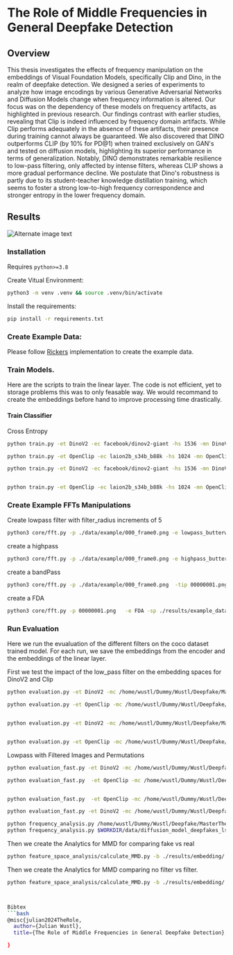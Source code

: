 
# The Role of Middle Frequencies in General Deepfake Detection


## Overview 

This thesis investigates the effects of frequency manipulation on the embeddings of Visual Foundation Models, specifically Clip and Dino, in the realm of deepfake detection. We designed a series of experiments to analyze how image encodings by various Generative Adversarial Networks  and Diffusion Models change when frequency information is altered. Our focus was on the dependency of these models on frequency artifacts, as highlighted in previous research. Our findings contrast with earlier studies, revealing that Clip is indeed influenced by frequency domain artifacts. While Clip performs adequately in the absence of these artifacts, their presence during training cannot always be guaranteed. We also discovered that DINO outperforms CLIP (by 10\% for PD@1) when trained exclusively on GAN's and tested on diffusion models, highlighting its superior performance in terms of generalization. Notably, DINO demonstrates remarkable resilience to low-pass filtering, only affected by intense filters, whereas CLIP shows a more gradual performance decline. We postulate that Dino's robustness is partly due to its student-teacher knowledge distillation training, which seems to foster a strong low-to-high frequency correspondence and stronger entropy in the lower frequency domain. 


## Results

![Alternate image text](https://github.com/Julianwustl/The-Role-of-Middle-Frequencies-in-General-Deepfake-Detection.git/images/dino_heat_acc.png)




### Installation

Requires `python>=3.8`

Create Vitual Environment:
```bash
python3 -m venv .venv && source .venv/bin/activate
```

Install the requirements:
```bash
pip install -r requirements.txt
```

### Create Example Data: 

Please follow [Rickers](https://github.com/jonasricker/diffusion-model-deepfake-detection) implementation to create the example data.


### Train Models. 

Here are the scripts to train the linear layer. The code is not efficient, yet to storage problems this was to only feasable way. We would recommand to create the embeddings before hand to improve processing time drastically.

#### Train Classifier

Cross Entropy 
```bash
python train.py -et DinoV2 -ec facebook/dinov2-giant -hs 1536 -mn DinoV2  -sp ./results -en cross_entropy_no_permutations -ht linear -nm 1 -lt BCE --num_epochs 5 --for_all

python train.py -et OpenClip -ec laion2b_s34b_b88k -hs 1024 -mn OpenClip  -sp ./results -en cross_entropy_no_permutations -ht linear -nm 1 -lt BCE --num_epochs 5 --for_all

python train.py -et DinoV2 -ec facebook/dinov2-giant -hs 1536 -mn DinoV2  -sp ./results -en cross_entropy_lowpass_low_frequency -ht linear -nm 1 -lt BCE --num_epochs 5  --for_all -ft butterworth_lowpass


python train.py -et OpenClip -ec laion2b_s34b_b88k -hs 1024 -mn OpenClip  -sp ./results -en cross_entropy_lowpass_middle_frequency -ht linear -nm 1 -lt BCE --num_epochs 5  --for_all -ft butterworth_lowpass

```

### Create Example FFTs Manipulations

Create lowpass filter with filter_radius increments of 5
```bash
python3 core/fft.py -p ./data/example/000_frame0.png -e lowpass_butterworth -sp ./results/example_data -t lowpass_butterworth -r 5
```

create a highpass
```bash
python3 core/fft.py -p ./data/example/000_frame0.png -e highpass_butterwoth -sp ./results/example_data -t butterworth_highpass -r 5
```
create a bandPass
```bash
python3 core/fft.py -p ./data/example/000_frame0.png  -tip 00000001.png -e butterworth_bandpass_filter_mask -sp ./results/example_data -t butterworth_bandpass -r 5
```
create a FDA
```bash
python3 core/fft.py -p 00000001.png   -e FDA -sp ./results/example_data -t FDA -r 5
```

### Run Evaluation

Here we run the evualuation of the different filters on the coco dataset trained model.
For each run, we save the embeddings from the encoder and the embeddings of the linear layer. 

First we test the impact of the low_pass filter on the embedding spaces for DinoV2 and Clip
```bash
python evaluation.py -et DinoV2 -mc /home/wustl/Dummy/Wustl/Deepfake/MasterThesis/model/checkpoints/cross_entropy_no_permutations/DinoV2_ADM_1536_linearepoch=4-val_loss=0.19.ckpt -ec facebook/dinov2-giant -hs 1536 -mn DinoV2 -ft butterworth_lowpass -sp ./results -en butt_low_5_ce -nm 1 --loss_type BCE --for_all

python evaluation.py -et OpenClip -mc /home/wustl/Dummy/Wustl/Deepfake/MasterThesis/model/checkpoints/cross_entropy_no_permutations/ -ec laion2b_s34b_b88k -hs 1024 -mn OpenClip -ft butterworth_lowpass -sp ./results -en butt_low_5_ce -nm 1 -ht linear  --loss_type BCE --for_all


python evaluation.py -et DinoV2 -mc /home/wustl/Dummy/Wustl/Deepfake/MasterThesis/model/checkpoints/cross_entropy_no_permutations/DinoV2_ADM_1536_linearepoch=4-val_loss=0.19.ckpt -ec facebook/dinov2-giant -hs 1536 -mn DinoV2 -ft FDA -sp ./results -en fda_ce -nm 1 --loss_type BCE --for_all


python evaluation.py -et OpenClip -mc /home/wustl/Dummy/Wustl/Deepfake/MasterThesis/model/checkpoints/cross_entropy_no_permutations/ -ec laion2b_s34b_b88k -hs 1024 -mn OpenClip -ft FDA -sp ./results -en fda_ce -nm 1 --loss_type BCE --for_all 

```

Lowpass with Filtered Images and Permutations
```bash
python evaluation_fast.py -et DinoV2 -mc /home/wustl/Dummy/Wustl/Deepfake/MasterThesis/model/checkpoints/cross_entropy_no_permutations/ -ec facebook/dinov2-giant -hs 1536 -mn DinoV2 -ft butterworth_lowpass -sp ./results -en no_permutations -nm 1 --loss_type BCE --for_all

python evaluation_fast.py  -et OpenClip -mc /home/wustl/Dummy/Wustl/Deepfake/MasterThesis/model/checkpoints/cross_entropy_no_permutations/ -ec laion2b_s34b_b88k -hs 1024 -mn OpenClip -ft butterworth_lowpass -sp ./results -en no_permutations -nm 1 -ht linear  --loss_type BCE --for_all


python evaluation_fast.py  -et OpenClip -mc /home/wustl/Dummy/Wustl/Deepfake/MasterThesis/model/checkpoints/cross_entropy_lowpass_middle_frequency/ -ec laion2b_s34b_b88k -hs 1024 -mn OpenClip -ft butterworth_lowpass -sp ./results -en butt_low_middle_freq_ce -nm 1 -ht linear  --loss_type BCE --for_all

python evaluation_fast.py -et DinoV2 -mc /home/wustl/Dummy/Wustl/Deepfake/MasterThesis/model/checkpoints/cross_entropy_lowpass_middle_frequency/ -ec facebook/dinov2-giant -hs 1536 -mn DinoV2 -ft butterworth_lowpass -sp ./results -en butt_low_middle_freq_ce -nm 1 --loss_type BCE --for_all

```


```bash
python frequency_analysis.py /home/wustl/Dummy/Wustl/Deepfake/MasterThesis/data/lsun_bedroom/test /home/wustl/Dummy/Wustl/Deepfake/MasterThesis/results/data_paper/spectral fft_hp --img-dirs Real ProGAN StyleGAN ProjectedGAN Diff-StyleGAN2 Diff-ProjectedGAN --log --vmin 1e-5 --vmax 1e-1
python frequency_analysis.py $WORKDIR/data/diffusion_model_deepfakes_lsun_bedroom/test $WORKDIR/output fft_hp --img-dirs Real DDPM IDDPM ADM PNDM LDM --log --vmin 1e-5 --vmax 1e-1
```
Then we create the Analytics for MMD for comparing fake vs real
```bash
python feature_space_analysis/calculate_MMD.py -b ./results/embedding/ -m mmd -e fake_vs_real   -s 1000 -o ./results/ 

```

Then we create the Analytics for MMD comparing no filter vs filter. 
```bash
python feature_space_analysis/calculate_MMD.py -b ./results/embedding/ -m mmd -e no_filter_vs_filter   -s 1000 -o ./results/ 



Bibtex
```bash
@misc{julian2024TheRole,
  author={Julian Wustl},
  title={The Role of Middle Frequencies in General Deepfake Detection}, 

}
```